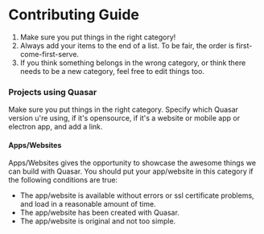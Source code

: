 # Contributing Guide

1. Make sure you put things in the right category!
2. Always add your items to the end of a list. To be fair, the order is first-come-first-serve.
3. If you think something belongs in the wrong category, or think there needs to be a new category, feel free to edit things too.



### Projects using Quasar

Make sure you put things in the right category.
Specify which Quasar version u're using, if it's opensource, if it's a website or mobile app or electron app, and add a link.

#### Apps/Websites

Apps/Websites gives the opportunity to showcase the awesome things we can build with Quasar.
You should put your app/website in this category if the following conditions are true:
- The app/website is available without errors or ssl certificate problems, and load in a reasonable amount of time.
- The app/website has been created with Quasar.
- The app/website is original and not too simple.
